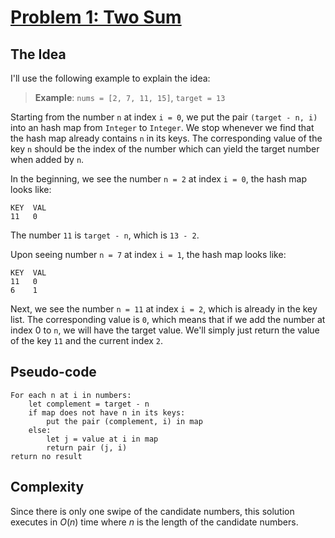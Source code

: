 # [Problem 1:  Two Sum](https://leetcode.com/problems/two-sum/)

## The Idea

I'll use the following example to explain the idea: 

> **Example**: `nums = [2, 7, 11, 15]`, `target = 13`

Starting from the number `n` at index `i = 0`, we put the pair `(target - n, i)` into an hash map from `Integer` to `Integer`. 
We stop whenever we find that the hash map already contains `n` in its keys. The corresponding value of the key `n` should be the index of the number which can yield the target number when added by `n`.  

In the beginning, we see the number `n = 2` at index `i = 0`, the hash map looks like:

	KEY  VAL 
	11   0

The number `11` is `target - n`, which is `13 - 2`.

Upon seeing number `n = 7` at index `i = 1`, the hash map looks like:

	KEY  VAL 
	11   0
	6    1

Next, we see the number `n = 11` at index `i = 2`, which is already in the key list. The corresponding value is `0`, which means that if we add the number at index 0 to `n`, we will have the target value. We'll simply just return the value of the key `11` and the current index `2`.


## Pseudo-code

	For each n at i in numbers:
		let complement = target - n
		if map does not have n in its keys:
			put the pair (complement, i) in map
		else:
			let j = value at i in map
			return pair (j, i)
	return no result
	
## Complexity
Since there is only one swipe of the candidate numbers, this solution executes in *O*(*n*) time where *n* is the length of the candidate numbers.